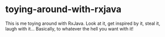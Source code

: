 # toying-around-with-rxjava
This is me toying around with RxJava. Look at it, get inspired by it, steal it, laugh with it... Basically, to whatever the hell you want with it!

